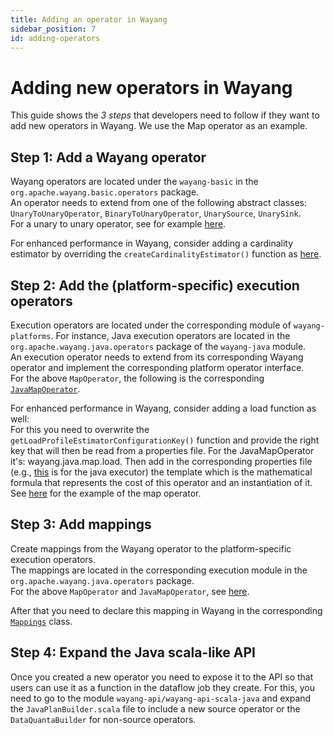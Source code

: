 ```yaml
---
title: Adding an operator in Wayang
sidebar_position: 7
id: adding-operators
---
```

<!--
  Licensed to the Apache Software Foundation (ASF) under one or more
  contributor license agreements.  See the NOTICE file distributed with
  this work for additional information regarding copyright ownership.
  The ASF licenses this file to You under the Apache License, Version 2.0
  (the "License"); you may not use this file except in compliance with
  the License.  You may obtain a copy of the License at

      http://www.apache.org/licenses/LICENSE-2.0

  Unless required by applicable law or agreed to in writing, software
  distributed under the License is distributed on an "AS IS" BASIS,
  WITHOUT WARRANTIES OR CONDITIONS OF ANY KIND, either express or implied.
  See the License for the specific language governing permissions and
  limitations under the License.

-->
# Adding new operators in Wayang

This guide shows the *3 steps* that developers need to follow if they want to add new operators in Wayang. 
We use the Map operator as an example.

## Step 1: Add a Wayang operator
Wayang operators are located under the ```wayang-basic``` in the ```org.apache.wayang.basic.operators``` package. <br/>
An operator needs to extend from one of the following abstract classes: ```UnaryToUnaryOperator```, ```BinaryToUnaryOperator```, ```UnarySource```, ```UnarySink```.<br/>
For a unary to unary operator, see for example [here](https://github.com/apache/incubator-wayang/blob/main/wayang-commons/wayang-basic/src/main/java/org/apache/wayang/basic/operators/MapOperator.java). 

For enhanced performance in Wayang, consider adding a cardinality estimator by overriding the ```createCardinalityEstimator()``` function as [here](https://github.com/apache/incubator-wayang/blob/main/wayang-commons/wayang-basic/src/main/java/org/apache/wayang/basic/operators/MapOperator.java#L112C43-L112C70).

## Step 2: Add the (platform-specific) execution operators
Execution operators are located under the corresponding module of ```wayang-platforms```. For instance, Java execution operators are located in the ```org.apache.wayang.java.operators``` package of the ```wayang-java``` module.<br/>
An execution operator needs to extend from its corresponding Wayang operator and implement the corresponding platform operator interface.<br/>
For the above ```MapOperator```, the following is the corresponding [```JavaMapOperator```](https://github.com/apache/incubator-wayang/blob/main/wayang-platforms/wayang-java/src/main/java/org/apache/wayang/java/operators/JavaMapOperator.java).

For enhanced performance in Wayang, consider adding a load function as well:<br/>
For this you need to overwrite the ```getLoadProfileEstimatorConfigurationKey()``` function and provide the right key that will then be read from a properties file.
For the JavaMapOperator it's: wayang.java.map.load. Then add in the corresponding properties file (e.g., [this](https://github.com/apache/incubator-wayang/blob/main/wayang-platforms/wayang-java/src/main/resources/wayang-java-defaults.properties) is for the java executor) the template which is the mathematical formula that represents the cost of this operator and an instantiation of it. See [here](https://github.com/apache/incubator-wayang/blob/main/wayang-platforms/wayang-java/src/main/resources/wayang-java-defaults.properties#L25) for the example of the map operator.

## Step 3: Add mappings
Create mappings from the Wayang operator to the platform-specific execution operators. <br/>
The mappings are located in the corresponding execution module in the ```org.apache.wayang.java.operators``` package.<br/>
For the above ```MapOperator``` and ```JavaMapOperator```, see [here](https://github.com/apache/incubator-wayang/blob/main/wayang-platforms/wayang-java/src/main/java/org/apache/wayang/java/mapping/MapMapping.java).

After that you need to declare this mapping in Wayang in the corresponding [```Mappings```](https://github.com/apache/incubator-wayang/blob/main/wayang-platforms/wayang-java/src/main/java/org/apache/wayang/java/mapping/Mappings.java#L37) class.

## Step 4: Expand the Java scala-like API
Once you created a new operator you need to expose it to the API so that users can use it as a function in the dataflow job they create. For this, you need to go to the module ```wayang-api/wayang-api-scala-java``` and expand the ```JavaPlanBuilder.scala``` file to include a new source operator or the ```DataQuantaBuilder``` for non-source operators.
